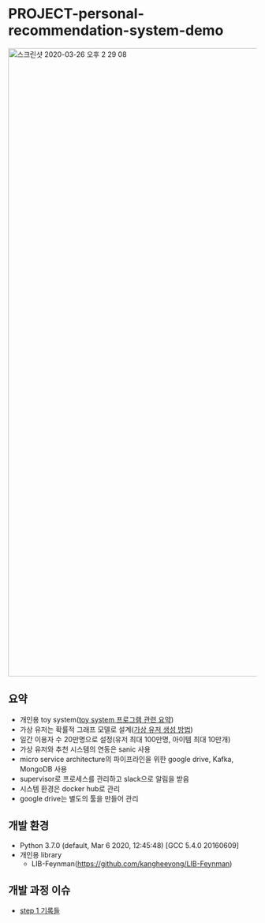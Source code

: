 # PROJECT-personal-recommendation-system-demo

<img width="1273" alt="스크린샷 2020-03-26 오후 2 29 08" src="https://user-images.githubusercontent.com/18637774/77613480-2a00c280-6f6e-11ea-9f9f-65c7875b6890.png">



## 요약 
- 개인용 toy system([toy system 프로그램 관련 요약](https://github.com/kangheeyong/PROJECT-personal-recommendation-system-demo/issues/1#issuecomment-604235209))
- 가상 유저는 확률적 그래프 모델로 설계([가상 유저 생성 방법](https://github.com/kangheeyong/PROJECT-personal-recommendation-system-demo/issues/1#issuecomment-604235101))
- 일간 이용자 수 20만명으로 설정(유저 최대 100만명, 아이템 최대 10만개)
- 가상 유저와 추천 시스템의 연동은 sanic 사용
- micro service architecture의 파이프라인을 위한 google drive, Kafka, MongoDB 사용
- supervisor로 프로세스를 관리하고 slack으로 알림을 받음
- 시스템 환경은 docker hub로 관리
- google drive는 별도의 툴을 만들어 관리




## 개발 환경
- Python 3.7.0 (default, Mar  6 2020, 12:45:48) [GCC 5.4.0 20160609]
- 개인용 library
  - LIB-Feynman(https://github.com/kangheeyong/LIB-Feynman)

## 개발 과정 이슈
- [step 1 기록들](https://github.com/kangheeyong/PROJECT-personal-recommendation-system-demo/issues/1#issuecomment-597509991)
